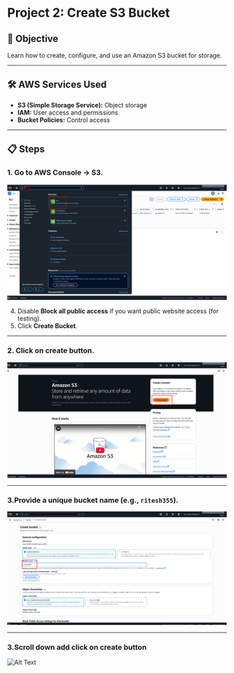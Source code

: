 # Project 2: Create S3 Bucket

## 🎯 Objective
Learn how to create, configure, and use an Amazon S3 bucket for storage.  

---

## 🛠️ AWS Services Used
- **S3 (Simple Storage Service):** Object storage
- **IAM:** User access and permissions
- **Bucket Policies:** Control access

---

## 📋 Steps

### 1. Go to **AWS Console → S3**.
![Alt Text](assets/s3.png)
 
4. Disable **Block all public access** if you want public website access (for testing).  
5. Click **Create Bucket**.

---

### 2. Click on create button.  
![Alt Text](assets/create.png)

---
### 3.Provide a **unique bucket name** (e.g., `ritesh355`).
![Alt Text](assets/name.png)

---

### 3.Scroll down add click on create button

![Alt Text](assets/clickcreate.png)

